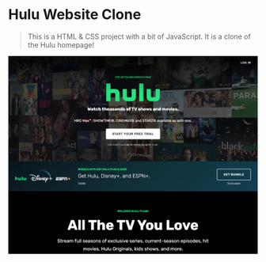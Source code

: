 # Hulu Website Clone

> This is a HTML & CSS project with a bit of JavaScript. It is a clone of the Hulu homepage! 

![Hulu Clone](/img/screen.png 'Hulu Clone')

